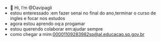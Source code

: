- 👋 Hi, I’m @Davipagli
- estou enteressado :em fazer senai no final do ano,terminar o curso de ingles e focar nos estudos
- agora estou aprendo oq:a progamar
- estou querendo colaborar em:ajudar sempre
- como chegar a mim:00001109283982sp@al.educacao.sp.gov.br

